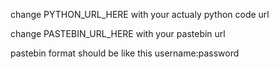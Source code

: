 change PYTHON_URL_HERE with your actualy python code url

change PASTEBIN_URL_HERE with your pastebin url

pastebin format should be like this username:password
